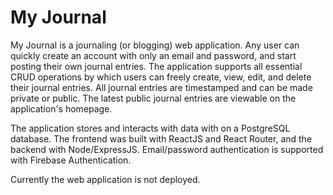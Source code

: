 # My Journal

My Journal is a journaling (or blogging) web application. Any user can quickly create an account with only an email and password, and start posting their own journal entries. The application supports all essential CRUD operations by which users can freely create, view, edit, and delete their journal entries. All journal entries are timestamped and can be made private or public. The latest public journal entries are viewable on the application's homepage. 

The application stores and interacts with data with on a PostgreSQL database.
The frontend was built with ReactJS and React Router, and the backend with Node/ExpressJS.
Email/password authentication is supported with Firebase Authentication. 

Currently the web application is not deployed. 
